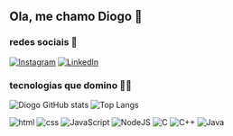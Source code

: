 

## Ola, me chamo Diogo 👋


### redes sociais 📱
<div>

[![Instagram](https://img.shields.io/badge/Instagram-E4405F?style=for-the-badge&logo=instagram&logoColor=white)](https://www.instagram.com/diogo_27.08/)
[![LinkedIn](https://img.shields.io/badge/LinkedIn-0077B5?style=for-the-badge&logo=linkedin&logoColor=white)](https://www.linkedin.com/in/diogoamss)
</div>


### tecnologias que domino 👨‍💻

![Diogo GitHub stats](https://github-readme-stats.vercel.app/api?username=Diogoamss&show_icons=true&theme=transparent)
![Top Langs](https://github-readme-stats.vercel.app/api/top-langs/?username=Diogoamss&layout=compact&bg_color=00000000)


![html](https://img.shields.io/badge/HTML5-E34F26?style=for-the-badge&logo=html5&logoColor=white)
![css](https://img.shields.io/badge/CSS3-1572B6?style=for-the-badge&logo=css3&logoColor=white)
![JavaScript](https://img.shields.io/badge/JavaScript-F7DF1E?style=for-the-badge&logo=javascript&logoColor=black)
<img alt="NodeJS" src="https://img.shields.io/badge/node.js-%2343853D.svg?style=for-the-badge&logo=node-dot-js&logoColor=white"/>
![C](https://img.shields.io/badge/C-00599C?style=for-the-badge&logo=c&logoColor=white)
![C++](https://img.shields.io/badge/c++-%2300599C.svg?style=for-the-badge&logo=c%2B%2B&logoColor=white)
![Java](https://img.shields.io/badge/java-%23ED8B00.svg?style=for-the-badge&logo=openjdk&logoColor=white)

<br><br>

